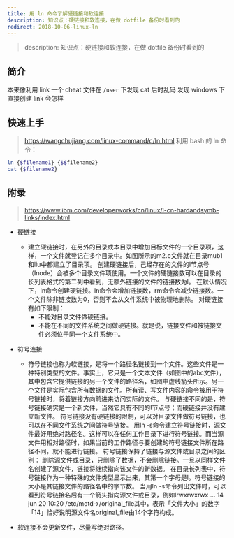 ```yaml
---
title: 用 ln 命令了解硬链接和软连接
description: 知识点：硬链接和软连接，在做 dotfile 备份时看到的
redirect: 2018-10-06-linux-ln
---
```


> description: 知识点：硬链接和软连接，在做 dotfile 备份时看到的

## 简介
本来像利用 link 一个 cheat 文件在 `/user` 下发现 cat 后时乱码
发现 windows 下直接创建 link 会怎样

## 快速上手
> https://wangchujiang.com/linux-command/c/ln.html
利用 bash 的 ln 命令：
```bash
ln {$filename1} {$$filename2}
cat {$filename2}
```
## 附录
> https://www.ibm.com/developerworks/cn/linux/l-cn-hardandsymb-links/index.html

- 硬链接
    - 建立硬链接时，在另外的目录或本目录中增加目标文件的一个目录项，这样，一个文件就登记在多个目录中。如图所示的m2.c文件就在目录mub1和liu中都建立了目录项。
    创建硬链接后，己经存在的文件的I节点号（Inode）会被多个目录文件项使用。一个文件的硬链接数可以在目录的长列表格式的第二列中看到，无额外链接的文件的链接数为l。
    在默认情况下，ln命令创建硬链接。ln命令会增加链接数，rm命令会减少链接数。一个文件除非链接数为0，否则不会从文件系统中被物理地删除。
    对硬链接有如下限制：
        - 不能对目录文件做硬链接。
        - 不能在不同的文件系统之间做硬链接。就是说，链接文件和被链接文件必须位于同一个文件系统中。
   

- 符号连接
    - 符号链接也称为软链接，是将一个路径名链接到一个文件。这些文件是一种特别类型的文件。事实上，它只是一个文本文件（如图中的abc文件），其中包含它提供链接的另一个文件的路径名，如图中虚线箭头所示。另一个文件是实际包含所有数据的文件。所有读、写文件内容的命令被用于符号链接时，将着链接方向前进来访问实际的文件。
    与硬链接不同的是，符号链接确实是一个新文件，当然它具有不同的I节点号；而硬链接并没有建立新文件。
    符号链接没有硬链接的限制，可以对目录文件做符号链接，也可以在不同文件系统之间做符号链接。
    用ln -s命令建立符号链接时，源文件最好用绝对路径名。这样可以在任何工作目录下进行符号链接。而当源文件用相对路径时，如果当前的工作路径与要创建的符号链接文件所在路径不同，就不能进行链接。
    符号链接保持了链接与源文件或目录之间的区别：
    删除源文件或目录，只删除了数据，不会删除链接。一旦以同样文件名创建了源文件，链接将继续指向该文件的新数据。
    在目录长列表中，符号链接作为一种特殊的文件类型显示出来，其第一个字母是l。符号链接的大小是其链接文件的路径名中的字节数。
    当用ln -s命令列出文件时，可以看到符号链接名后有一个箭头指向源文件或目录，例如lrwxrwxrwx … 14 jun 20 10:20 /etc/motd->/original_file其中，表示「文件大小」的数字「14」恰好说明源文件名original_file由14个字符构成。

- 软连接不会更新文件，尽量写绝对路径。
